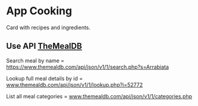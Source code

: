 # App Cooking

Card with recipes and ingredients.

## Use API [TheMealDB](https://www.themealdb.com/api.php)

Search meal by name = https://www.themealdb.com/api/json/v1/1/search.php?s=Arrabiata

Lookup full meal details by id = www.themealdb.com/api/json/v1/1/lookup.php?i=52772

List all meal categories = www.themealdb.com/api/json/v1/1/categories.php